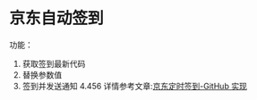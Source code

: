 # 京东自动签到
功能：
1. 获取签到最新代码
2. 替换参数值
3. 签到并发送通知
4.456
详情参考文章:[京东定时签到-GitHub 实现](https://ruicky.me/2020/06/05/jd-sign/)

